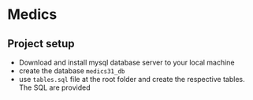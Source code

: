 # Medics

## Project setup
  * Download and install mysql database server to your local machine
  * create the database `medics31_db`
  * use `tables.sql` file at the root folder and create the respective tables. The SQL
    are provided
  